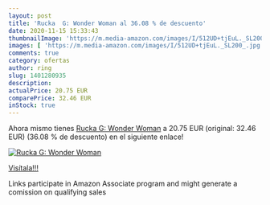 ```yaml
---
layout: post
title: 'Rucka  G: Wonder Woman al 36.08 % de descuento'
date: 2020-11-15 15:33:43
thumbnailImage: 'https://m.media-amazon.com/images/I/512UD+tjEuL._SL200_.jpg'
images: [ 'https://m.media-amazon.com/images/I/512UD+tjEuL._SL200_.jpg' ]
comments: true
category: ofertas
author: ring
slug: 1401280935
description:
actualPrice: 20.75 EUR
comparePrice: 32.46 EUR
inStock: true
---
```


Ahora mismo tienes [Rucka  G: Wonder Woman](https://www.amazon.es/dp/1401280935/?tag=tolees-21) a 20.75 EUR (original: 32.46 EUR) (36.08 %  de descuento) en el siguiente enlace!

[![Rucka  G: Wonder Woman](https://m.media-amazon.com/images/I/512UD+tjEuL._SL200_.jpg)](https://www.amazon.es/dp/1401280935/?tag=tolees-21)

[Visítala!!!](https://www.amazon.es/dp/1401280935/?tag=tolees-21)

Links participate in Amazon Associate program and might generate a comission on qualifying sales

